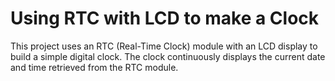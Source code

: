 # Using RTC with LCD to make a Clock

This project uses an RTC (Real-Time Clock) module with an LCD display to build a simple digital clock. The clock continuously displays the current date and time retrieved from the RTC module.
